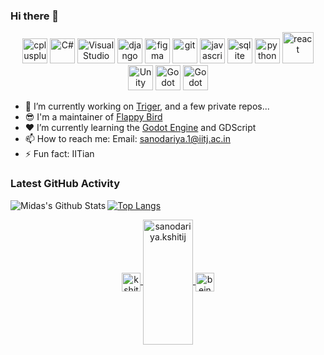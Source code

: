 ### Hi there 👋

<p align="center">
<img src="https://upload.wikimedia.org/wikipedia/commons/1/18/ISO_C%2B%2B_Logo.svg" alt="cplusplus" width="40" height="40"/> 
<img src="https://www.freeiconspng.com/uploads/c-logo-icon-18.png" alt="C#" width="40" height="40"/>
<img src="https://1000logos.net/wp-content/uploads/2020/08/Visual-Studio-Logo.png" alt="Visual Studio" width="60" height="40"/>
<img src="https://static.djangoproject.com/img/logos/django-logo-negative.svg" alt="django" width="40" height="40" margin="50px"/>  
<img src="https://www.vectorlogo.zone/logos/figma/figma-icon.svg" alt="figma" width="40" height="40" margin="50px"/> 
<img src="https://www.vectorlogo.zone/logos/git-scm/git-scm-icon.svg" alt="git" width="40" height="40" margin="50px" />
<img src="https://www.freepnglogos.com/uploads/javascript-png/javascript-vector-logo-yellow-png-transparent-javascript-vector-12.png" alt="javascript" width="40" height="40"/>
<img src="https://upload.wikimedia.org/wikipedia/commons/9/97/Sqlite-square-icon.svg" alt="sqlite" width="40" height="40"/> 
<img src="https://upload.wikimedia.org/wikipedia/commons/c/c3/Python-logo-notext.svg" alt="python" width="40" height="40"/> 
<img src="https://upload.wikimedia.org/wikipedia/commons/a/a7/React-icon.svg" alt="react" width="50" height="50"/>
<img src="https://unity3d.com/profiles/unity3d/themes/unity/images/pages/branding_trademarks/unity-tab-square-black.png" alt="Unity" width="40" height="40"/>
<img src="https://upload.wikimedia.org/wikipedia/commons/6/6a/Godot_icon.svg" alt="Godot" width="40" height="40"/>
<img src="https://upload.wikimedia.org/wikipedia/commons/0/0c/Blender_logo_no_text.svg" alt="Godot" width="40" height="40"/>

<!--
Here are some ideas to get you started:

 ...
- 🌱 I’m currently learning ...
- 👯 I’m looking to collaborate on ...
- 🤔 I’m looking for help with ...
- 💬 Ask me about ...
 ...
- 😄 Pronouns: ...
 ...
-->

- 🔭 I’m currently working on [Triger](https://github.com/AzadKshitij/Triger), and a few private repos...
- 😎 I'm a maintainer of [Flappy Bird](https://github.com/AzadKshitij/flappy-bird)
- ❤  I’m currently learning the [Godot Engine](https://godotengine.org/) and GDScript
- 📫 How to reach me: Email: sanodariya.1@iitj.ac.in
- ⚡ Fun fact: IITian

### Latest GitHub Activity

<img align="left" alt="Midas's Github Stats" src="https://github-readme-stats.vercel.app/api?username=AzadKshitij&show_icons=true&hide_border=true&count_private=true&theme=radical" />

[![Top Langs](https://github-readme-stats.vercel.app/api/top-langs/?username=AzadKshitij&layout=compact&langs_count=8&hide_border=true&count_private=true&theme=radical)](https://github.com/anuraghazra/github-readme-stats)

<p align="center">
 <a href="https://www.linkedin.com/in/kshitij-azad-634569179" target="_blank">
  <img align="center" src="https://cdn.jsdelivr.net/npm/simple-icons@3.0.1/icons/linkedin.svg" alt="kshitij-azad-634569179" height="30" width="30" />
 </a>
 <a href="https://www.facebook.com/sanodariya.kshitij" target="_blank">
  <img align="center" src="https://upload.wikimedia.org/wikipedia/commons/0/06/Facebook.svg" alt="sanodariya.kshitij" height="200" width="80" />
 </a>
 <a href="https://www.instagram.com/being_mad247" target="_blank">
  <img align="center" src="https://upload.wikimedia.org/wikipedia/commons/9/96/Instagram.svg" alt="being_mad247" height="30" width="30" />
 </a>
</p>
